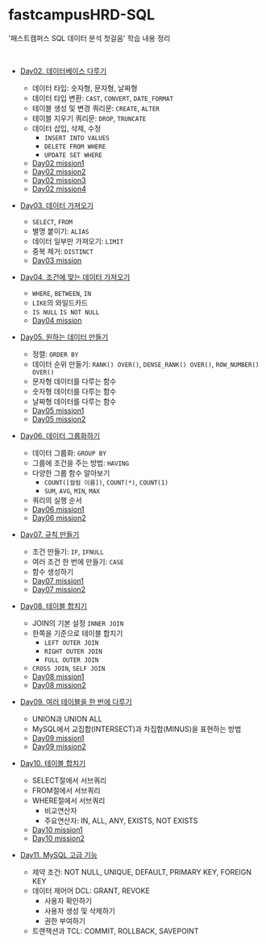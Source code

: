 # fastcampusHRD-SQL

'패스트캠퍼스 SQL 데이터 분석 첫걸음' 학습 내용 정리

<br/>

- [Day02. 데이터베이스 다루기](https://github.com/MrKeeplearning/fastcampusHRD-SQL/blob/main/src/day02/sql_day02.md)
  - 데이터 타입: 숫자형, 문자형, 날짜형
  - 데이터 타입 변환: `CAST`, `CONVERT`, `DATE_FORMAT`
  - 테이블 생성 및 변경 쿼리문: `CREATE`, `ALTER`
  - 테이블 지우기 쿼리문: `DROP`, `TRUNCATE`
  - 데이터 삽입, 삭제, 수정
    - `INSERT INTO VALUES`
    - `DELETE FROM WHERE`
    - `UPDATE SET WHERE`
  - [Day02 mission1](https://github.com/MrKeeplearning/fastcampusHRD-SQL/blob/main/src/day02/mission1.sql)
  - [Day02 mission2](https://github.com/MrKeeplearning/fastcampusHRD-SQL/blob/main/src/day02/mission2.sql)
  - [Day02 mission3](https://github.com/MrKeeplearning/fastcampusHRD-SQL/blob/main/src/day02/mission3.sql)
  - [Day02 mission4](https://github.com/MrKeeplearning/fastcampusHRD-SQL/blob/main/src/day02/mission4.sql)

- [Day03. 데이터 가져오기](https://github.com/MrKeeplearning/fastcampusHRD-SQL/blob/main/src/day03/sql_day03.md)
  - `SELECT`, `FROM`
  - 별명 붙이기: `ALIAS`
  - 데이터 일부만 가져오기: `LIMIT`
  - 중복 제거: `DISTINCT`
  - [Day03 mission](https://github.com/MrKeeplearning/fastcampusHRD-SQL/blob/main/src/day03/day03_mission.sql)

- [Day04. 조건에 맞는 데이터 가져오기](https://github.com/MrKeeplearning/fastcampusHRD-SQL/blob/main/src/day04/sql_day04.md)
  - `WHERE`, `BETWEEN`, `IN`
  - `LIKE`의 와일드카드
  - `IS NULL` `IS NOT NULL`
  - [Day04 mission](https://github.com/MrKeeplearning/fastcampusHRD-SQL/blob/main/src/day04/day04_mission.sql)

- [Day05. 원하는 데이터 만들기](https://github.com/MrKeeplearning/fastcampusHRD-SQL/blob/main/src/day05/sql_day05.md)
  - 정렬: `ORDER BY`
  - 데이터 순위 만들기: `RANK() OVER()`, `DENSE_RANK() OVER()`, `ROW_NUMBER() OVER()`
  - 문자형 데이터를 다루는 함수
  - 숫자형 데이터를 다루는 함수
  - 날짜형 데이터를 다루는 함수
  - [Day05 mission1](https://github.com/MrKeeplearning/fastcampusHRD-SQL/blob/main/src/day05/day05_mission1.sql)
  - [Day05 mission2](https://github.com/MrKeeplearning/fastcampusHRD-SQL/blob/main/src/day05/day05_mission2.sql)

- [Day06. 데이터 그룹화하기](https://github.com/MrKeeplearning/fastcampusHRD-SQL/blob/main/src/day06/sql_day06.md)
  - 데이터 그룹화: `GROUP BY`
  - 그룹에 조건을 주는 방법: `HAVING`
  - 다양한 그룹 함수 알아보기
    - `COUNT([컬럼 이름])`, `COUNT(*)`, `COUNT(1)`
    - `SUM`, `AVG`, `MIN`, `MAX`
  - 쿼리의 실행 순서
  - [Day06 mission1](https://github.com/MrKeeplearning/fastcampusHRD-SQL/blob/main/src/day06/day06_mission1.sql)
  - [Day06 mission2](https://github.com/MrKeeplearning/fastcampusHRD-SQL/blob/main/src/day06/day06_mission2.sql)

- [Day07. 규칙 만들기](https://github.com/MrKeeplearning/fastcampusHRD-SQL/blob/main/src/day07/sql_day07.md)
  - 조건 만들기: `IF`, `IFNULL`
  - 여러 조건 한 번에 만들기: `CASE`
  - 함수 생성하기
  - [Day07 mission1](https://github.com/MrKeeplearning/fastcampusHRD-SQL/blob/main/src/day07/day07_mission1.sql)
  - [Day07 mission2](https://github.com/MrKeeplearning/fastcampusHRD-SQL/blob/main/src/day07/day07_mission2.sql)

- [Day08. 테이블 합치기](https://github.com/MrKeeplearning/fastcampusHRD-SQL/blob/main/src/day08/sql_day08.md)
  - JOIN의 기본 설정 `INNER JOIN`
  - 한쪽을 기준으로 테이블 합치기
    - `LEFT OUTER JOIN`
    - `RIGHT OUTER JOIN`
    - `FULL OUTER JOIN`
  - `CROSS JOIN`, `SELF JOIN`
  - [Day08 mission1](https://github.com/MrKeeplearning/fastcampusHRD-SQL/blob/main/src/day08/day08_mission1.sql)
  - [Day08 mission2](https://github.com/MrKeeplearning/fastcampusHRD-SQL/blob/main/src/day08/day08_mission2.sql)

- [Day09. 여러 테이블을 한 번에 다루기](https://github.com/MrKeeplearning/fastcampusHRD-SQL/blob/main/src/day09/sql_day09.md)
  - UNION과 UNION ALL
  - MySQL에서 교집합(INTERSECT)과 차집합(MINUS)을 표현하는 방법
  - [Day09 mission1](https://github.com/MrKeeplearning/fastcampusHRD-SQL/blob/main/src/day09/day09_mission1.sql)
  - [Day09 mission2](https://github.com/MrKeeplearning/fastcampusHRD-SQL/blob/main/src/day09/day09_mission2.sql)

- [Day10. 테이블 합치기](https://github.com/MrKeeplearning/fastcampusHRD-SQL/blob/main/src/day10/sql_day10.md)
  - SELECT절에서 서브쿼리
  - FROM절에서 서브쿼리
  - WHERE절에서 서브쿼리
    - 비교연산자
    - 주요연산자: IN, ALL, ANY, EXISTS, NOT EXISTS
  - [Day10 mission1](https://github.com/MrKeeplearning/fastcampusHRD-SQL/blob/main/src/day10/day10_mission1.sql)
  - [Day10 mission2](https://github.com/MrKeeplearning/fastcampusHRD-SQL/blob/main/src/day10/day10_mission2.sql)

- [Day11. MySQL 고급 기능](https://github.com/MrKeeplearning/fastcampusHRD-SQL/blob/main/src/day11/sql_day11.md)
  - 제약 조건: NOT NULL, UNIQUE, DEFAULT, PRIMARY KEY, FOREIGN KEY
  - 데이터 제어어 DCL: GRANT, REVOKE
    - 사용자 확인하기
    - 사용자 생성 및 삭제하기
    - 권한 부여하기
  - 트랜잭션과 TCL: COMMIT, ROLLBACK, SAVEPOINT